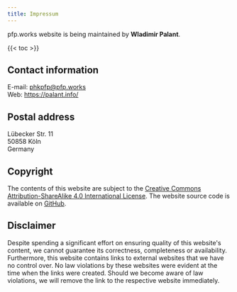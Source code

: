 ```yaml
---
title: Impressum
---
```


pfp.works website is being maintained by **Wladimir Palant**.

{{< toc >}}

## Contact information

E-mail: <phkpfp@pfp.works>\
Web: <https://palant.info/>

## Postal address

Lübecker Str. 11\
50858 Köln\
Germany

## Copyright

The contents of this website are subject to the [Creative Commons Attribution-ShareAlike 4.0 International License](http://creativecommons.org/licenses/by-sa/4.0/). The website source code is available on [GitHub](https://github.com/palant/pfp-website/).


## Disclaimer

Despite spending a significant effort on ensuring quality of this website's content, we cannot guarantee its correctness, completeness or availability. Furthermore, this website contains links to external websites that we have no control over. No law violations by these websites were evident at the time when the links were created. Should we become aware of law violations, we will remove the link to the respective website immediately.
